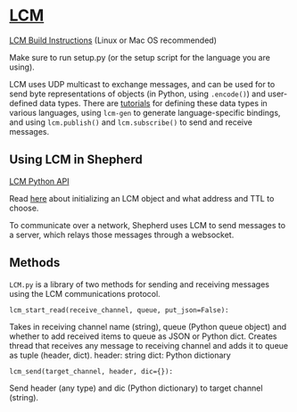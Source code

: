 # [LCM](https://lcm-proj.github.io/)

[LCM Build Instructions](https://lcm-proj.github.io/build_instructions.html) (Linux or Mac OS recommended)

Make sure to run setup.py (or the setup script for the language you are using).

LCM uses UDP multicast to exchange messages, and can be used for to send byte representations of objects (in Python, using `.encode()`) and user-defined data types. There are [tutorials](https://lcm-proj.github.io/tutorial_general.html) for defining these data types in various languages, using `lcm-gen` to generate language-specific bindings, and using `lcm.publish()` and `lcm.subscribe()` to send and receive messages.

## Using LCM in Shepherd

[LCM Python API](https://lcm-proj.github.io/python/lcm.LCM-class.html#publish)

Read [here](https://lcm-proj.github.io/multicast_setup.html) about initializing an LCM object and what address and TTL to choose.

To communicate over a network, Shepherd uses LCM to send messages to a server, which relays those messages through a websocket.

## Methods
`LCM.py` is a library of two methods for sending and receiving messages using the LCM communications protocol. 

```lcm_start_read(receive_channel, queue, put_json=False):```

Takes in receiving channel name (string), queue (Python queue object) and whether to add received items to queue as JSON or Python dict. Creates thread that receives any message to receiving channel and adds it to queue as tuple (header, dict).
header: string
dict: Python dictionary

```lcm_send(target_channel, header, dic={}):```

Send header (any type) and dic (Python dictionary) to target channel (string).

